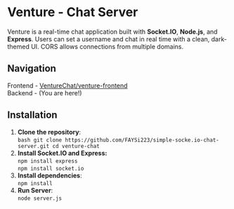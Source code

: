 # Venture - Chat Server

Venture is a real-time chat application built with **Socket.IO**, **Node.js**, and **Express**. Users can set a username and chat in real time with a clean, dark-themed UI. CORS allows connections from multiple domains.
## Navigation
Frontend - [VentureChat/venture-frontend](https://github.com/VentureChat/venture-frontend)
<br> Backend - (You are here!)

## Installation

1. **Clone the repository**:
  <br> ```bash
   git clone https://github.com/FAYSi223/simple-socke.io-chat-server.git
   cd venture-chat```
2. **Install Socket.IO and Express:**
<br> ```npm install express```
<br> ```npm install socket.io```
3. **Install dependencies**:
   <br> ```npm install```
3. **Run Server**:
  <br> ```node server.js```


